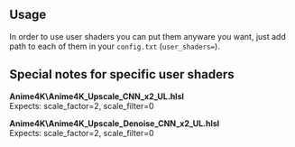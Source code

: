 ## Usage

In order to use user shaders you can put them anyware you want, just add path to each of them in your `config.txt` (`user_shaders=`).

## Special notes for specific user shaders

<b/>Anime4K\Anime4K_Upscale_CNN_x2_UL.hlsl</b>  
Expects: scale_factor=2, scale_filter=0

<b/>Anime4K\Anime4K_Upscale_Denoise_CNN_x2_UL.hlsl</b>  
Expects: scale_factor=2, scale_filter=0